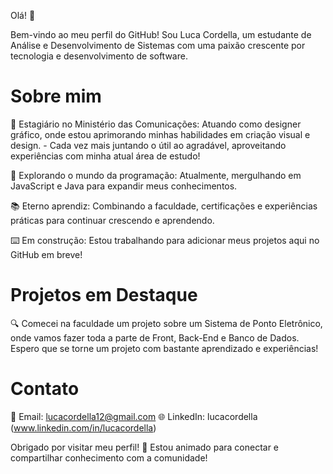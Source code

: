 


Olá! 👋

Bem-vindo ao meu perfil do GitHub! Sou Luca Cordella, um estudante de Análise e Desenvolvimento de Sistemas com uma paixão crescente por tecnologia e desenvolvimento de software.

# Sobre mim

🚀 Estagiário no Ministério das Comunicações: Atuando como designer gráfico, onde estou aprimorando minhas habilidades em criação visual e design.
    - Cada vez mais juntando o útil ao agradável, aproveitando experiências com minha atual área de estudo!

🌱 Explorando o mundo da programação: Atualmente, mergulhando em JavaScript e Java para expandir meus conhecimentos.

📚 Eterno aprendiz: Combinando a faculdade, certificações e experiências práticas para continuar crescendo e aprendendo.

⌨️ Em construção: Estou trabalhando para adicionar meus projetos aqui no GitHub em breve!

# Projetos em Destaque

🔍 Comecei na faculdade um projeto sobre um Sistema de Ponto Eletrônico, onde vamos fazer toda a parte de Front, Back-End e Banco de Dados. Espero que se torne um projeto com bastante aprendizado e experiências! 

# Contato

📧 Email: lucacordella12@gmail.com
🌐 LinkedIn: lucacordella (www.linkedin.com/in/lucacordella)

Obrigado por visitar meu perfil! 🚀 Estou animado para conectar e compartilhar conhecimento com a comunidade!

